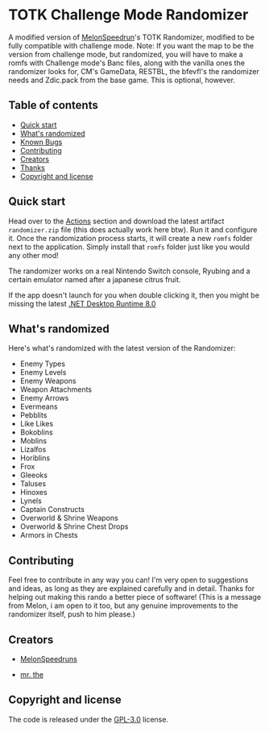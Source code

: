 # TOTK Challenge Mode Randomizer

A modified version of [MelonSpeedrun](https://github.com/MelonSpeedruns)'s TOTK Randomizer, modified to be fully compatible with challenge mode. Note: If you want the map to be the version from challenge mode, but randomized, you will have to make a romfs with Challenge mode's Banc files, along with the vanilla ones the randomizer looks for, CM's GameData, RESTBL, the bfevfl's the randomizer needs and Zdic.pack from the base game. This is optional, however.

## Table of contents

- [Quick start](#quick-start)
- [What's randomized](#whats-randomized)
- [Known Bugs](#known-bugs)
- [Contributing](#contributing)
- [Creators](#creators)
- [Thanks](#special-thanks)
- [Copyright and license](#copyright-and-license)


## Quick start

Head over to the [Actions](https://github.com/mrthethatone/TOTKChallengeModeRandomizer/actions) section and download the latest artifact `randomizer.zip` file (this does actually work here btw). Run it and configure it. Once the randomization process starts, it will create a new `romfs` folder next to the application. Simply install that `romfs` folder just like you would any other mod!

The randomizer works on a real Nintendo Switch console, Ryubing and a certain emulator named after a japanese citrus fruit.

If the app doesn't launch for you when double clicking it, then you might be missing the latest [.NET Desktop Runtime 8.0](https://dotnet.microsoft.com/en-us/download/dotnet/thank-you/runtime-desktop-8.0.3-windows-x64-installer)

## What's randomized

Here's what's randomized with the latest version of the Randomizer:

 - Enemy Types
 - Enemy Levels
 - Enemy Weapons
 - Weapon Attachments
 - Enemy Arrows
 - Evermeans
 - Pebblits
 - Like Likes
 - Bokoblins
 - Moblins
 - Lizalfos
 - Horiblins
 - Frox
 - Gleeoks
 - Taluses
 - Hinoxes
 - Lynels
 - Captain Constructs
 - Overworld & Shrine Weapons
 - Overworld & Shrine Chest Drops
 - Armors in Chests

## Contributing

Feel free to contribute in any way you can! I'm very open to suggestions and ideas, as long as they are explained carefully and in detail. Thanks for helping out making this rando a better piece of software! (This is a message from Melon, i am open to it too, but any genuine improvements to the randomizer itself, push to him please.)

## Creators

* [MelonSpeedruns](https://github.com/MelonSpeedruns/)

* [mr. the](https://github.com/mrthethatone)

## Copyright and license

The code is released under the [GPL-3.0](https://github.com/MelonSpeedruns/TotkRandomizer/blob/main/LICENSE) license.
